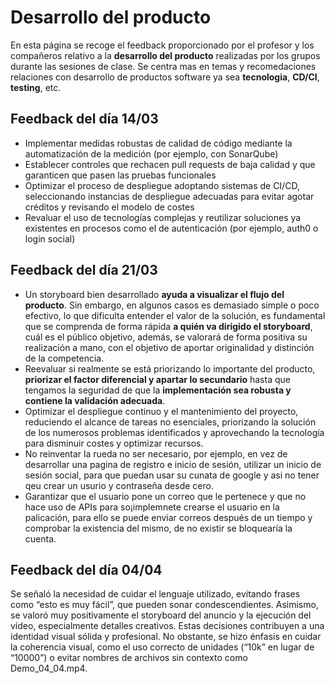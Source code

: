 # Desarrollo del producto

En esta página se recoge el feedback proporcionado por el profesor y los compañeros relativo a la **desarrollo del producto** realizadas por los grupos durante las sesiones de clase. Se centra mas en temas y recomedaciones relaciones con desarrollo de productos software ya sea **tecnologia**, **CD/CI**, **testing**, etc.

## Feedback del día 14/03
- Implementar medidas robustas de calidad de código mediante la automatización de la medición (por ejemplo, con SonarQube)
- Establecer controles que rechacen pull requests de baja calidad y que garanticen que pasen las pruebas funcionales
- Optimizar el proceso de despliegue adoptando sistemas de CI/CD, seleccionando instancias de despliegue adecuadas para evitar agotar créditos y revisando el modelo de costes
- Revaluar el uso de tecnologías complejas y reutilizar soluciones ya existentes en procesos como el de autenticación (por ejemplo, auth0 o login social)

## Feedback del día 21/03
- Un storyboard bien desarrollado **ayuda a visualizar el flujo del producto**. Sin embargo, en algunos casos es demasiado simple o poco efectivo, lo que dificulta entender el valor de la solución, es fundamental que se comprenda de forma rápida **a quién va dirigido el storyboard**, cuál es el público objetivo, además, se valorará de forma positiva su realización a mano, con el objetivo de aportar originalidad y distinción de la competencia.
- Reevaluar si realmente se está priorizando lo importante del producto, **priorizar el factor diferencial y apartar lo secundario** hasta que tengamos la seguridad de que la **implementación sea robusta y contiene la validación adecuada**.
- Optimizar el despliegue continuo y el mantenimiento del proyecto, reduciendo el alcance de tareas no esenciales, priorizando la solución de los numerosos problemas identificados y aprovechando la tecnología para disminuir costes y optimizar recursos.
- No reinventar la rueda no ser necesario, por ejemplo, en vez de desarrollar una pagina de registro e inicio de sesión, utilizar un inicio de sesión social, para que puedan usar su cunata de google y asi no tener qeu crear un usurio y contraseña desde cero.
- Garantizar que el usuario pone un correo que le pertenece y que no hace uso de APIs para so¡implemnete crearse el usuario en la palicación, para ello se puede enviar correos después de un tiempo y comprobar la existencia del mismo, de no existir se bloquearía la cuenta.

## Feedback del día 04/04

Se señaló la necesidad de cuidar el lenguaje utilizado, evitando frases como “esto es muy fácil”, que pueden sonar condescendientes. Asimismo, se valoró muy positivamente el storyboard del anuncio y la ejecución del vídeo, especialmente detalles creativos. Estas decisiones contribuyen a una identidad visual sólida y profesional. No obstante, se hizo énfasis en cuidar la coherencia visual, como el uso correcto de unidades (“10k” en lugar de “10000”) o evitar nombres de archivos sin contexto como Demo_04_04.mp4.